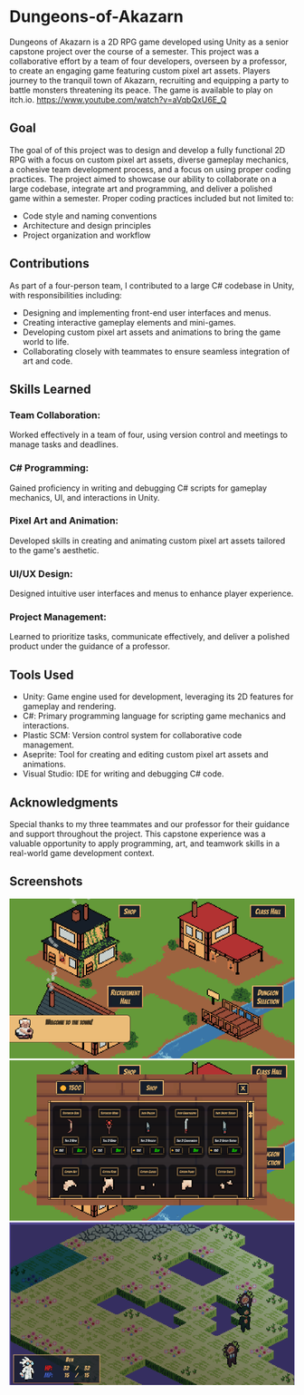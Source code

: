 # Dungeons-of-Akazarn
Dungeons of Akazarn is a 2D RPG game developed using Unity as a senior capstone project over the course of a semester. This project was a collaborative effort by a team of four developers, overseen by a professor, to create an engaging game featuring custom pixel art assets. Players journey to the tranquil town of Akazarn, recruiting and equipping a party to battle monsters threatening its peace. The game is available to play on itch.io.
https://www.youtube.com/watch?v=aVqbQxU6E_Q

## Goal
The goal of of this project was to design and develop a fully functional 2D RPG with a focus on custom pixel art assets, diverse gameplay mechanics, a cohesive team development process, and a focus on using proper coding practices. The project aimed to showcase our ability to collaborate on a large codebase, integrate art and programming, and deliver a polished game within a semester. 
Proper coding practices included but not limited to:  
- Code style and naming conventions
- Architecture and design principles
- Project organization and workflow

## Contributions
As part of a four-person team, I contributed to a large C# codebase in Unity, with responsibilities including:
- Designing and implementing front-end user interfaces and menus.
- Creating interactive gameplay elements and mini-games.
- Developing custom pixel art assets and animations to bring the game world to life.
- Collaborating closely with teammates to ensure seamless integration of art and code.

## Skills Learned
### Team Collaboration: 
Worked effectively in a team of four, using version control and meetings to manage tasks and deadlines.
### C# Programming: 
Gained proficiency in writing and debugging C# scripts for gameplay mechanics, UI, and interactions in Unity.
### Pixel Art and Animation: 
Developed skills in creating and animating custom pixel art assets tailored to the game's aesthetic.
### UI/UX Design: 
Designed intuitive user interfaces and menus to enhance player experience.
### Project Management: 
Learned to prioritize tasks, communicate effectively, and deliver a polished product under the guidance of a professor.

## Tools Used
- Unity: Game engine used for development, leveraging its 2D features for gameplay and rendering.
- C#: Primary programming language for scripting game mechanics and interactions.
- Plastic SCM: Version control system for collaborative code management.
- Aseprite: Tool for creating and editing custom pixel art assets and animations.
- Visual Studio: IDE for writing and debugging C# code.

## Acknowledgments
Special thanks to my three teammates and our professor for their guidance and support throughout the project. This capstone experience was a valuable opportunity to apply programming, art, and teamwork skills in a real-world game development context.

## Screenshots
![Town Art](DOA_Town_Art.png)
![Town Shop](DOA_Town_Shop.png)
![Dungeon](DOA_Dungeon.png)
